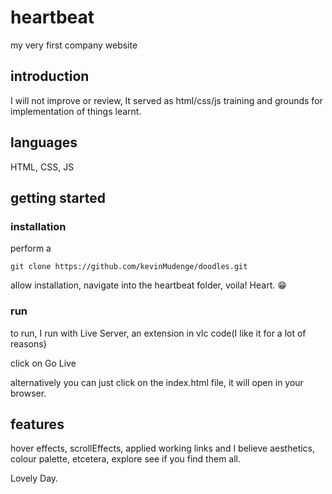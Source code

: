 # heartbeat
my very first company website

## introduction

I will not improve or review, It served as html/css/js training and grounds for implementation of things learnt.

## languages

HTML, CSS, JS

## getting started

### installation

perform a

```git
git clone https://github.com/kevinMudenge/doodles.git

```

allow installation, navigate into the heartbeat folder, voila! Heart. 😁

### run

to run, I run with Live Server, an extension in vlc code(I like it for a lot of reasons)

click on Go Live

alternatively you can just click on the index.html file, it will open in your browser.

## features

hover effects, scrollEffects, applied working links and I believe aesthetics, colour palette, etcetera, explore see if you find them all.


Lovely Day.